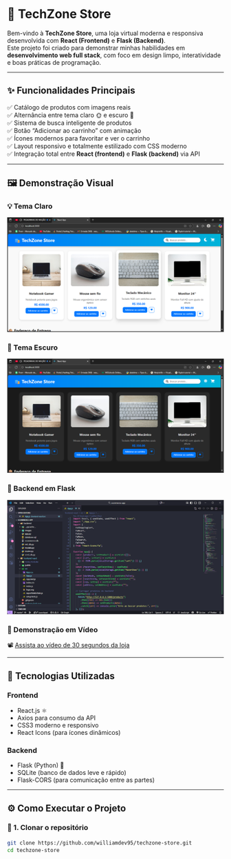 # 🛒 TechZone Store

Bem-vindo à **TechZone Store**, uma loja virtual moderna e responsiva desenvolvida com **React (Frontend)** e **Flask (Backend)**.  
Este projeto foi criado para demonstrar minhas habilidades em **desenvolvimento web full stack**, com foco em design limpo, interatividade e boas práticas de programação.

---

## ✨ Funcionalidades Principais

✅ Catálogo de produtos com imagens reais  
✅ Alternância entre tema claro 🌞 e escuro 🌙  
✅ Sistema de busca inteligente de produtos  
✅ Botão “Adicionar ao carrinho” com animação  
✅ Ícones modernos para favoritar e ver o carrinho  
✅ Layout responsivo e totalmente estilizado com CSS moderno  
✅ Integração total entre **React (frontend)** e **Flask (backend)** via API

---

## 🖼️ Demonstração Visual

### 💡 Tema Claro

![Tema Claro](./frontend-react/src/assets/images/telaclara.png)

### 🌙 Tema Escuro

![Tema Escuro](./frontend-react/src/assets/images/telaescura.png)

### 🐍 Backend em Flask

![Código Flask](./frontend-react/src/assets/images/python.png)

### 🎥 Demonstração em Vídeo

📽️ [Assista ao vídeo de 30 segundos da loja](./frontend-react/src/assets/videos/loja.mp4)

---

## 🧰 Tecnologias Utilizadas

### **Frontend**

- React.js ⚛️
- Axios para consumo da API
- CSS3 moderno e responsivo
- React Icons (para ícones dinâmicos)

### **Backend**

- Flask (Python) 🐍
- SQLite (banco de dados leve e rápido)
- Flask-CORS (para comunicação entre as partes)

---

## ⚙️ Como Executar o Projeto

### 🔹 1. Clonar o repositório

```bash
git clone https://github.com/williamdev95/techzone-store.git
cd techzone-store
```
